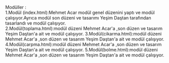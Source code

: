 Modüller :<br>
1.Modül (index.html):Mehmet Acar modül genel düzenini yaptı ve modül çalışıyor.Ayrıca modül son düzeni ve tasarımı Yeşim Daştan tarafından
tasarlandı ve modül çalışıyor.
<br>
2.Modül(toplama.html):modül düzeni Mehmet Acar'a ,son düzen ve tasarım Yeşim Daştan'a ait ve modül çalışıyor.
3.Modül(cikarma.html):modül düzeni Mehmet Acar'a ,son düzen ve tasarım Yeşim Daştan'a ait ve modül çalışıyor.
4.Modül(carpma.html):modül düzeni Mehmet Acar'a ,son düzen ve tasarım Yeşim Daştan'a ait ve modül çalışıyor.
5.Modül(bolme.html):modül düzeni Mehmet Acar'a ,son düzen ve tasarım Yeşim Daştan'a ait ve modül çalışıyor.
